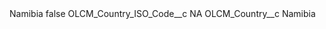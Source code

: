 <?xml version="1.0" encoding="UTF-8"?>
<CustomMetadata xmlns="http://soap.sforce.com/2006/04/metadata" xmlns:xsi="http://www.w3.org/2001/XMLSchema-instance" xmlns:xsd="http://www.w3.org/2001/XMLSchema">
    <label>Namibia</label>
    <protected>false</protected>
    <values>
        <field>OLCM_Country_ISO_Code__c</field>
        <value xsi:type="xsd:string">NA</value>
    </values>
    <values>
        <field>OLCM_Country__c</field>
        <value xsi:type="xsd:string">Namibia</value>
    </values>
</CustomMetadata>
